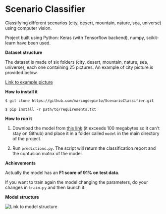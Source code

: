 # Scenario Classifier

Classifying different scenarios (city, desert, mountain, nature, sea, universe) using computer vision.

Project built using Python: Keras (with Tensorflow backend), numpy, scikit-learn have been used.

**Dataset structure**

The dataset is made of six folders (city, desert, mountain, nature, sea, universe), each one containing 25 pictures. An example of city picture is provided below.

[Link to example picture](https://github.com/marcogdepinto/ScenarioClassifier/blob/master/examples/2.GettyImages-187703420.jpg)

**How to install it**

```$ git clone https://github.com/marcogdepinto/ScenarioClassifier.git```

```$ pip install -r path/to/requirements.txt```

**How to run it**

1) Download the model from [this link](https://drive.google.com/open?id=1jPDQcqQeh7r-_yQgn9jJzc8yVXEOgkvk) (it exceeds 100 megabytes so it can't stay on Github) and place it in a folder called ```model``` in the main directory of the project.

2) Run ```predictions.py```. The script will return the classification report and the confusion matrix of the model. 

**Achievements**

Actually the model has an **F1 score of 91% on test data**.

If you want to train again the model changing the parameters, do your changes in ```train.py``` and then launch it.

**Model structure**

![Link to model structure](https://github.com/marcogdepinto/ScenarioClassifier/blob/master/model.png)
